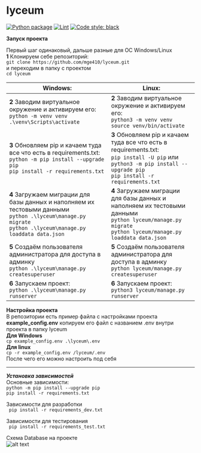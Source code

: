 # lyceum

[![Python package](https://github.com/mge410/lyceum/actions/workflows/python-package.yml/badge.svg)](https://github.com/mge410/lyceum/actions/workflows/python-package.yml)
[![Lint](https://github.com/mge410/lyceum/actions/workflows/mypy.yml/badge.svg)](https://github.com/mge410/lyceum/actions/workflows/mypy.yml)
[![Code style: black](https://img.shields.io/badge/code%20style-black-000000.svg)](https://github.com/psf/black)

**Запуск проекта**

Первый шаг одинаковый, дальше разные для OC Windows/Linux  
**1** Клонируем себе репозиторий:  
```git clone https://github.com/mge410/lyceum.git ```  
и переходим в папку с проектом   
```cd lyceum ```  

| Windows:      | Linux:               |
| ------------- |------------------|
| **2** Заводим виртуальное окружение и активируем его: <br> ```python -m venv venv ``` <br> ```.\venv\Scripts\activate ```                                                         | **2** Заводим виртуальное окружение и активируем его: <br> ```python3 -m venv venv ``` <br> ```source venv/bin/activate ```      |
| **3** Обновляем pip и качаем туда все что есть в requirements.txt: <br>```python -m pip install --upgrade pip``` <br> ```pip install -r requirements.txt ```                      | **3** Обновляем pip и качаем туда все что есть в requirements.txt: <br> ```pip install -U pip``` или    ```python3 -m pip install --upgrade pip``` <br> ```pip install -r requirements.txt```    |
| **4** Загружаем миграции для базы данных и наполняем их тестовыми данными <br>```python .\lyceum\manage.py migrate``` <br> ```python .\lyceum\manage.py loaddata data.json ```    | **4** Загружаем миграции для базы данных и наполняем их тестовыми данными <br>```python lyceum/manage.py migrate``` <br> ```python lyceum/manage.py loaddata data.json ```    |
| **5** Cоздаём пользователя администратора для доступа в админку  <br>```python .\lyceum\manage.py createsuperuser```                                                              | **5** Cоздаём пользователя администратора для доступа в админку <br>```python lyceum/manage.py createsuperuser``` <br>   |
| **6** Запускаем проект: <br> ``` python .\lyceum\manage.py runserver ```                                                                                                          | **6** Запускаем проект: <br> ```python3 lyceum/manage.py runserver```           |


**Настройка проекта**  
В репозитории есть пример файла с настройками проекта __example_config.env__
копируем его файл с названием .env внутри проекта в папку lyceum   
__Для Windows__   
```cp example_config.env .\lyceum\.env```   
__Для linux__   
```cp -r example_config.env /lyceum/.env```   
После чего его можно настроить под себя   

---

***Установка зависимостей***  
Основные зависимости:  
```python -m pip install --upgrade pip```   
```pip install -r requirements.txt ```  

Зависимости для разработки  
``` pip install -r requirements_dev.txt```  

Зависимости для тестирования   
``` pip install -r requirements_test.txt```

Схема Database на проекте  
![alt text](database.PNG)